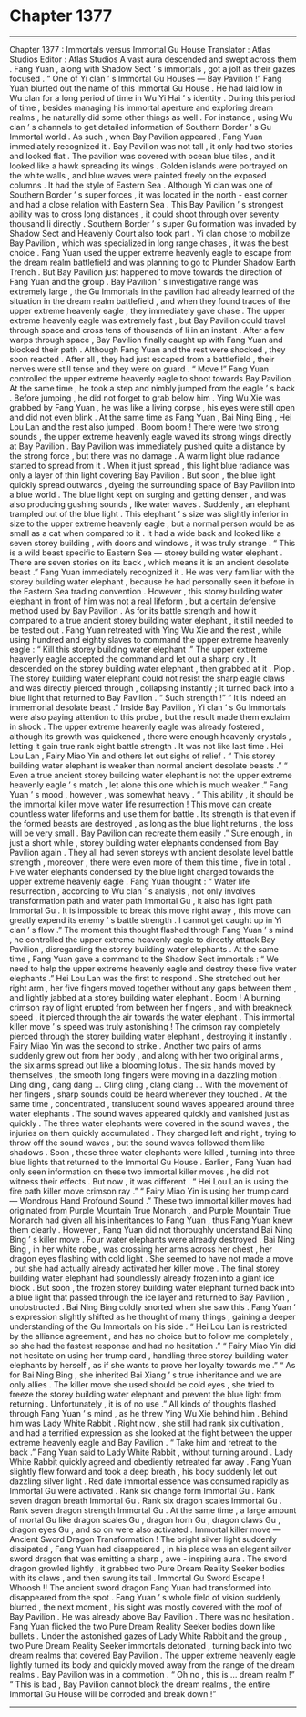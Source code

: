 
# Chapter 1377


---

Chapter 1377 : Immortals versus Immortal Gu House
Translator : Atlas Studios Editor : Atlas Studios
A vast aura descended and swept across them .
Fang Yuan , along with Shadow Sect ’ s immortals , got a jolt as their gazes focused .
“ One of Yi clan ’ s Immortal Gu Houses — Bay Pavilion !” Fang Yuan blurted out the name of this Immortal Gu House .
He had laid low in Wu clan for a long period of time in Wu Yi Hai ’ s identity . During this period of time , besides managing his immortal aperture and exploring dream realms , he naturally did some other things as well .
For instance , using Wu clan ’ s channels to get detailed information of Southern Border ’ s Gu Immortal world .
As such , when Bay Pavilion appeared , Fang Yuan immediately recognized it .
Bay Pavilion was not tall , it only had two stories and looked flat . The pavilion was covered with ocean blue tiles , and it looked like a hawk spreading its wings . Golden islands were portrayed on the white walls , and blue waves were painted freely on the exposed columns .
It had the style of Eastern Sea .
Although Yi clan was one of Southern Border ’ s super forces , it was located in the north - east corner and had a close relation with Eastern Sea .
This Bay Pavilion ’ s strongest ability was to cross long distances , it could shoot through over seventy thousand li directly .
Southern Border ’ s super Gu formation was invaded by Shadow Sect and Heavenly Court also took part . Yi clan chose to mobilize Bay Pavilion , which was specialized in long range chases , it was the best choice .
Fang Yuan used the upper extreme heavenly eagle to escape from the dream realm battlefield and was planning to go to Plunder Shadow Earth Trench .
But Bay Pavilion just happened to move towards the direction of Fang Yuan and the group . Bay Pavilion ’ s investigative range was extremely large , the Gu Immortals in the pavilion had already learned of the situation in the dream realm battlefield , and when they found traces of the upper extreme heavenly eagle , they immediately gave chase .
The upper extreme heavenly eagle was extremely fast , but Bay Pavilion could travel through space and cross tens of thousands of li in an instant .
After a few warps through space , Bay Pavilion finally caught up with Fang Yuan and blocked their path .
Although Fang Yuan and the rest were shocked , they soon reacted . After all , they had just escaped from a battlefield , their nerves were still tense and they were on guard .
“ Move !” Fang Yuan controlled the upper extreme heavenly eagle to shoot towards Bay Pavilion .
At the same time , he took a step and nimbly jumped from the eagle ’ s back .
Before jumping , he did not forget to grab below him .
Ying Wu Xie was grabbed by Fang Yuan , he was like a living corpse , his eyes were still open and did not even blink .
At the same time as Fang Yuan , Bai Ning Bing , Hei Lou Lan and the rest also jumped .
Boom boom !
There were two strong sounds , the upper extreme heavenly eagle waved its strong wings directly at Bay Pavilion .
Bay Pavilion was immediately pushed quite a distance by the strong force , but there was no damage .
A warm light blue radiance started to spread from it .
When it just spread , this light blue radiance was only a layer of thin light covering Bay Pavilion .
But soon , the blue light quickly spread outwards , dyeing the surrounding space of Bay Pavilion into a blue world .
The blue light kept on surging and getting denser , and was also producing gushing sounds , like water waves .
Suddenly , an elephant trampled out of the blue light .
This elephant ’ s size was slightly inferior in size to the upper extreme heavenly eagle , but a normal person would be as small as a cat when compared to it . It had a wide back and looked like a seven storey building , with doors and windows , it was truly strange .
“ This is a wild beast specific to Eastern Sea — storey building water elephant . There are seven stories on its back , which means it is an ancient desolate beast .” Fang Yuan immediately recognized it .
He was very familiar with the storey building water elephant , because he had personally seen it before in the Eastern Sea trading convention .
However , this storey building water elephant in front of him was not a real lifeform , but a certain defensive method used by Bay Pavilion .
As for its battle strength and how it compared to a true ancient storey building water elephant , it still needed to be tested out .
Fang Yuan retreated with Ying Wu Xie and the rest , while using hundred and eighty slaves to command the upper extreme heavenly eagle : “ Kill this storey building water elephant .”
The upper extreme heavenly eagle accepted the command and let out a sharp cry .
It descended on the storey building water elephant , then grabbed at it .
Plop .
The storey building water elephant could not resist the sharp eagle claws and was directly pierced through , collapsing instantly ; it turned back into a blue light that returned to Bay Pavilion .
“ Such strength !”
“ It is indeed an immemorial desolate beast .”
Inside Bay Pavilion , Yi clan ’ s Gu Immortals were also paying attention to this probe , but the result made them exclaim in shock .
The upper extreme heavenly eagle was already fostered , although its growth was quickened , there were enough heavenly crystals , letting it gain true rank eight battle strength . It was not like last time .
Hei Lou Lan , Fairy Miao Yin and others let out sighs of relief .
“ This storey building water elephant is weaker than normal ancient desolate beasts .”
“ Even a true ancient storey building water elephant is not the upper extreme heavenly eagle ’ s match , let alone this one which is much weaker .”
Fang Yuan ’ s mood , however , was somewhat heavy .
“ This ability , it should be the immortal killer move water life resurrection ! This move can create countless water lifeforms and use them for battle . Its strength is that even if the formed beasts are destroyed , as long as the blue light returns , the loss will be very small . Bay Pavilion can recreate them easily .”
Sure enough , in just a short while , storey building water elephants condensed from Bay Pavilion again .
They all had seven storeys with ancient desolate level battle strength , moreover , there were even more of them this time , five in total .
Five water elephants condensed by the blue light charged towards the upper extreme heavenly eagle .
Fang Yuan thought : “ Water life resurrection , according to Wu clan ’ s analysis , not only involves transformation path and water path Immortal Gu , it also has light path Immortal Gu . It is impossible to break this move right away , this move can greatly expend its enemy ’ s battle strength . I cannot get caught up in Yi clan ’ s flow .”
The moment this thought flashed through Fang Yuan ’ s mind , he controlled the upper extreme heavenly eagle to directly attack Bay Pavilion , disregarding the storey building water elephants .
At the same time , Fang Yuan gave a command to the Shadow Sect immortals : “ We need to help the upper extreme heavenly eagle and destroy these five water elephants .”
Hei Lou Lan was the first to respond .
She stretched out her right arm , her five fingers moved together without any gaps between them , and lightly jabbed at a storey building water elephant .
Boom !
A burning crimson ray of light erupted from between her fingers , and with breakneck speed , it pierced through the air towards the water elephant .
This immortal killer move ’ s speed was truly astonishing !
The crimson ray completely pierced through the storey building water elephant , destroying it instantly .
Fairy Miao Yin was the second to strike .
Another two pairs of arms suddenly grew out from her body , and along with her two original arms , the six arms spread out like a blooming lotus .
The six hands moved by themselves , the smooth long fingers were moving in a dazzling motion .
Ding ding , dang dang …
Cling cling , clang clang …
With the movement of her fingers , sharp sounds could be heard whenever they touched .
At the same time , concentrated , translucent sound waves appeared around three water elephants .
The sound waves appeared quickly and vanished just as quickly .
The three water elephants were covered in the sound waves , the injuries on them quickly accumulated . They charged left and right , trying to throw off the sound waves , but the sound waves followed them like shadows .
Soon , these three water elephants were killed , turning into three blue lights that returned to the Immortal Gu House .
Earlier , Fang Yuan had only seen information on these two immortal killer moves , he did not witness their effects . But now , it was different .
“ Hei Lou Lan is using the fire path killer move crimson ray .”
“ Fairy Miao Yin is using her trump card — Wondrous Hand Profound Sound .”
These two immortal killer moves had originated from Purple Mountain True Monarch , and Purple Mountain True Monarch had given all his inheritances to Fang Yuan , thus Fang Yuan knew them clearly .
However , Fang Yuan did not thoroughly understand Bai Ning Bing ’ s killer move .
Four water elephants were already destroyed . Bai Ning Bing , in her white robe , was crossing her arms across her chest , her dragon eyes flashing with cold light .
She seemed to have not made a move , but she had actually already activated her killer move .
The final storey building water elephant had soundlessly already frozen into a giant ice block .
But soon , the frozen storey building water elephant turned back into a blue light that passed through the ice layer and returned to Bay Pavilion , unobstructed .
Bai Ning Bing coldly snorted when she saw this .
Fang Yuan ’ s expression slightly shifted as he thought of many things , gaining a deeper understanding of the Gu Immortals on his side .
“ Hei Lou Lan is restricted by the alliance agreement , and has no choice but to follow me completely , so she had the fastest response and had no hesitation .”
“ Fairy Miao Yin did not hesitate on using her trump card , handling three storey building water elephants by herself , as if she wants to prove her loyalty towards me .”
“ As for Bai Ning Bing , she inherited Bai Xiang ’ s true inheritance and we are only allies . The killer move she used should be cold eyes , she tried to freeze the storey building water elephant and prevent the blue light from returning . Unfortunately , it is of no use .”
All kinds of thoughts flashed through Fang Yuan ’ s mind , as he threw Ying Wu Xie behind him .
Behind him was Lady White Rabbit .
Right now , she still had rank six cultivation , and had a terrified expression as she looked at the fight between the upper extreme heavenly eagle and Bay Pavilion .
“ Take him and retreat to the back .” Fang Yuan said to Lady White Rabbit , without turning around .
Lady White Rabbit quickly agreed and obediently retreated far away .
Fang Yuan slightly flew forward and took a deep breath , his body suddenly let out dazzling silver light .
Red date immortal essence was consumed rapidly as Immortal Gu were activated .
Rank six change form Immortal Gu .
Rank seven dragon breath Immortal Gu .
Rank six dragon scales Immortal Gu .
Rank seven dragon strength Immortal Gu .
At the same time , a large amount of mortal Gu like dragon scales Gu , dragon horn Gu , dragon claws Gu , dragon eyes Gu , and so on were also activated .
Immortal killer move — Ancient Sword Dragon Transformation !
The bright silver light suddenly dissipated , Fang Yuan had disappeared , in his place was an elegant silver sword dragon that was emitting a sharp , awe - inspiring aura .
The sword dragon growled lightly , it grabbed two Pure Dream Reality Seeker bodies with its claws , and then swung its tail .
Immortal Gu Sword Escape !
Whoosh !!
The ancient sword dragon Fang Yuan had transformed into disappeared from the spot .
Fang Yuan ’ s whole field of vision suddenly blurred , the next moment , his sight was mostly covered with the roof of Bay Pavilion .
He was already above Bay Pavilion .
There was no hesitation .
Fang Yuan flicked the two Pure Dream Reality Seeker bodies down like bullets .
Under the astonished gazes of Lady White Rabbit and the group , two Pure Dream Reality Seeker immortals detonated , turning back into two dream realms that covered Bay Pavilion .
The upper extreme heavenly eagle lightly turned its body and quickly moved away from the range of the dream realms .
Bay Pavilion was in a commotion .
“ Oh no , this is … dream realm !”
“ This is bad , Bay Pavilion cannot block the dream realms , the entire Immortal Gu House will be corroded and break down !”

---

